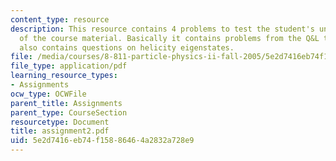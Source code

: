 ```yaml
---
content_type: resource
description: This resource contains 4 problems to test the student's understanding
  of the course material. Basically it contains problems from the Q&L textbook. It
  also contains questions on helicity eigenstates.
file: /media/courses/8-811-particle-physics-ii-fall-2005/5e2d7416eb74f15886464a2832a728e9_assignment2.pdf
file_type: application/pdf
learning_resource_types:
- Assignments
ocw_type: OCWFile
parent_title: Assignments
parent_type: CourseSection
resourcetype: Document
title: assignment2.pdf
uid: 5e2d7416-eb74-f158-8646-4a2832a728e9
---
```


